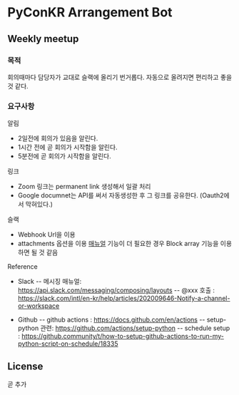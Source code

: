 PyConKR Arrangement Bot
=======================

Weekly meetup
-------------

### 목적
회의때마다 담당자가 교대로 슬랙에 올리기 번거롭다.
자동으로 올려지면 편리하고 좋을것 같다.

### 요구사항
알림
- 2일전에 회의가 있음을 알린다.
- 1시간 전에 곧 회의가 시작함을 알린다.
- 5분전에 곧 회의가 시작함을 알린다.

링크
- Zoom 링크는 permanent link 생성해서 일괄 처리
- Google documnet는 API를 써서 자동생성한 후 그 링크를 공유한다. (Oauth2에서 막혀있다.)

슬랙
- Webhook Url을 이용
- attachments 옵션을 이용 [매뉴얼](https://api.slack.com/messaging/composing/layouts#building-attachments) 기능이 더 필요한 경우 Block array 기능을 이용하면 될 것 같음

Reference
- Slack
-- 메시징 매뉴얼:  https://api.slack.com/messaging/composing/layouts
-- @xxx 호출    : https://slack.com/intl/en-kr/help/articles/202009646-Notify-a-channel-or-workspace

- Github
-- github actions   : https://docs.github.com/en/actions
-- setup-python 관련: https://github.com/actions/setup-python
-- schedule setup   : https://github.community/t/how-to-setup-github-actions-to-run-my-python-script-on-schedule/18335

License
-------
곧 추가
